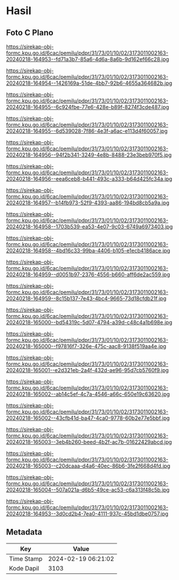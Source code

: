 # Hasil

## Foto C Plano

https://sirekap-obj-formc.kpu.go.id/6cac/pemilu/pdpr/31/73/01/10/02/3173011002163-20240218-164953--fd71a3b7-85a6-4d6a-8a6b-9d162ef66c28.jpg

https://sirekap-obj-formc.kpu.go.id/6cac/pemilu/pdpr/31/73/01/10/02/3173011002163-20240218-164954--1426169a-51de-4bb7-92b6-4655a364682b.jpg

https://sirekap-obj-formc.kpu.go.id/6cac/pemilu/pdpr/31/73/01/10/02/3173011002163-20240218-164955--6c924fbe-77e6-428e-b89f-8274f3cde487.jpg

https://sirekap-obj-formc.kpu.go.id/6cac/pemilu/pdpr/31/73/01/10/02/3173011002163-20240218-164955--6d539028-7f86-4e3f-a6ac-e113d4f60057.jpg

https://sirekap-obj-formc.kpu.go.id/6cac/pemilu/pdpr/31/73/01/10/02/3173011002163-20240218-164956--94f2b341-3249-4e8b-8488-23e3beb970f5.jpg

https://sirekap-obj-formc.kpu.go.id/6cac/pemilu/pdpr/31/73/01/10/02/3173011002163-20240218-164956--eea6ceb8-b441-493c-a333-b64d425fc34a.jpg

https://sirekap-obj-formc.kpu.go.id/6cac/pemilu/pdpr/31/73/01/10/02/3173011002163-20240218-164957--b14fb973-52f9-4393-aa86-194bd8cb5a9a.jpg

https://sirekap-obj-formc.kpu.go.id/6cac/pemilu/pdpr/31/73/01/10/02/3173011002163-20240218-164958--1703b539-ea53-4e07-9c03-6749a6973403.jpg

https://sirekap-obj-formc.kpu.go.id/6cac/pemilu/pdpr/31/73/01/10/02/3173011002163-20240218-164958--4bd16c33-99ba-4406-b105-e1ecb4186ace.jpg

https://sirekap-obj-formc.kpu.go.id/6cac/pemilu/pdpr/31/73/01/10/02/3173011002163-20240218-164959--d0051b97-2376-4556-b660-aff6de2ac559.jpg

https://sirekap-obj-formc.kpu.go.id/6cac/pemilu/pdpr/31/73/01/10/02/3173011002163-20240218-164959--8c15b137-7e43-4bc4-9665-73d18cfdb21f.jpg

https://sirekap-obj-formc.kpu.go.id/6cac/pemilu/pdpr/31/73/01/10/02/3173011002163-20240218-165000--bd54319c-5d07-4794-a39d-c48c4a1b698e.jpg

https://sirekap-obj-formc.kpu.go.id/6cac/pemilu/pdpr/31/73/01/10/02/3173011002163-20240218-165000--f97816f7-326e-475c-aac8-9138f519aa4e.jpg

https://sirekap-obj-formc.kpu.go.id/6cac/pemilu/pdpr/31/73/01/10/02/3173011002163-20240218-165001--e2d321eb-2a4f-432d-ae96-95d7cb5760f9.jpg

https://sirekap-obj-formc.kpu.go.id/6cac/pemilu/pdpr/31/73/01/10/02/3173011002163-20240218-165002--ab14c5ef-4c7a-4546-a66c-650e19c63620.jpg

https://sirekap-obj-formc.kpu.go.id/6cac/pemilu/pdpr/31/73/01/10/02/3173011002163-20240218-165002--43cfb41d-ba47-4ca0-9778-60b2e77e5bbf.jpg

https://sirekap-obj-formc.kpu.go.id/6cac/pemilu/pdpr/31/73/01/10/02/3173011002163-20240218-165003--3eb4b260-beed-4b2f-ac7b-01622429abcd.jpg

https://sirekap-obj-formc.kpu.go.id/6cac/pemilu/pdpr/31/73/01/10/02/3173011002163-20240218-165003--c20dcaaa-d4a6-40ec-86b6-3fe2f668d4fd.jpg

https://sirekap-obj-formc.kpu.go.id/6cac/pemilu/pdpr/31/73/01/10/02/3173011002163-20240218-165004--507a021a-d6b5-49ce-ac53-c6a313f48c5b.jpg

https://sirekap-obj-formc.kpu.go.id/6cac/pemilu/pdpr/31/73/01/10/02/3173011002163-20240218-164953--3d0cd2b4-7ea0-4111-937c-45bd1dbe0757.jpg


## Metadata

| Key        | Value               |
| ---------- | ------------------- |
| Time Stamp | 2024-02-19 06:21:02 |
| Kode Dapil | 3103                |



